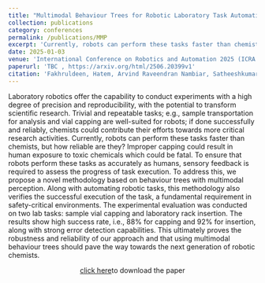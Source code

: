 ```yaml
---
title: "Multimodal Behaviour Trees for Robotic Laboratory Task Automation"
collection: publications
category: conferences
permalink: /publications/MMP
excerpt: 'Currently, robots can perform these tasks faster than chemists, but how reliable are they? Improper capping could result in human exposure to toxic chemicals which could be fatal.'
date: 2025-01-03
venue: 'International Conference on Robotics and Automation 2025 (ICRA 2025), Atlanta, USA'
paperurl: 'TBC , https://arxiv.org/html/2506.20399v1'
citation: 'Fakhruldeen, Hatem, Arvind Raveendran Nambiar, Satheeshkumar Veeramani, Bonilkumar Vijaykumar Tailor, Hadi Beyzaee Juneghani, Gabriella Pizzuto, and Andrew Ian Cooper. "Multimodal Behaviour Trees for Robotic Laboratory Task Automation." arXiv preprint arXiv:2506.20399 (2025).'
---
```

Laboratory robotics offer the capability to conduct experiments with a high degree of precision and reproducibility, with the potential to transform scientific research. Trivial and repeatable tasks; e.g., sample transportation for analysis and vial capping are well-suited for robots; if done successfully and reliably, chemists could contribute their efforts towards more critical research activities. Currently, robots can perform these tasks faster than chemists, but how reliable are they? Improper capping could result in human exposure to toxic chemicals which could be fatal. To ensure that robots perform these tasks as accurately as humans, sensory feedback is required to assess the progress of task execution. To address this, we propose a novel methodology based on behaviour trees with multimodal perception. Along with automating robotic tasks, this methodology also verifies the successful execution of the task, a fundamental requirement in safety-critical environments. The experimental evaluation was conducted on two lab tasks: sample vial capping and laboratory rack insertion. The results show high success rate, i.e., 88% for capping and 92% for insertion, along with strong error detection capabilities. This ultimately proves the robustness and reliability of our approach and that using multimodal behaviour trees should pave the way towards the next generation of robotic chemists.


<p style="text-align: center;"><a href="https://arxiv.org/html/2506.20399v1"> click here</a>to download the paper</p>